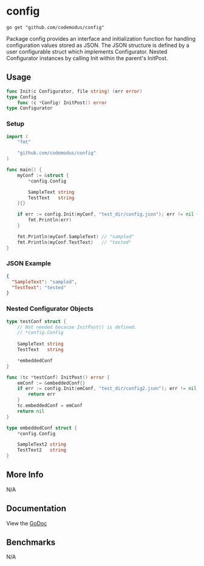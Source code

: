 # config

    go get "github.com/codemodus/config"

Package config provides an interface and initialization function for handling 
configuration values stored as JSON.  The JSON structure is defined by a user 
configurable struct which implements Configurator.  Nested Configurator 
instances by calling Init within the parent's InitPost.

## Usage

```go
func Init(c Configurator, file string) (err error)
type Config
    func (c *Config) InitPost() error
type Configurator
```

### Setup

```go
import (
    "fmt"

    "github.com/codemodus/config"
)

func main() {
    myConf := &struct {
        *config.Config

        SampleText string
        TestText   string
    }{}

    if err := config.Init(myConf, "test_dir/config.json"); err != nil {
        fmt.Println(err)
    }

    fmt.Println(myConf.SampleText) // "sampled"
    fmt.Println(myConf.TestText)   // "tested"
}
```

### JSON Example

```json
{
  "SampleText": "sampled",
  "TestText": "tested"
}
```

### Nested Configurator Objects

```go
type testConf struct {
    // Not needed because InitPost() is defined.
    // *config.Config
    
    SampleText string
    TestText   string

    *embeddedConf
}

func (tc *testConf) InitPost() error {
    emConf := &embeddedConf{}
    if err := config.Init(emConf, "test_dir/config2.json"); err != nil {
        return err
    }
    tc.embeddedConf = emConf
    return nil
}

type embeddedConf struct {
    *config.Config

    SampleText2 string
    TestText2   string
}
```

## More Info

N/A

## Documentation

View the [GoDoc](http://godoc.org/github.com/codemodus/config)

## Benchmarks

N/A
